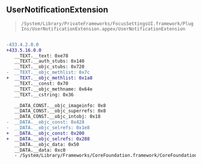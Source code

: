 ## UserNotificationExtension

> `/System/Library/PrivateFrameworks/FocusSettingsUI.framework/PlugIns/UserNotificationExtension.appex/UserNotificationExtension`

```diff

-433.4.2.0.0
+433.5.16.0.0
   __TEXT.__text: 0xe78
   __TEXT.__auth_stubs: 0x140
   __TEXT.__objc_stubs: 0x720
-  __TEXT.__objc_methlist: 0x7c
+  __TEXT.__objc_methlist: 0x1a8
   __TEXT.__const: 0x70
   __TEXT.__objc_methname: 0x64e
   __TEXT.__cstring: 0x36

   __DATA_CONST.__objc_imageinfo: 0x8
   __DATA_CONST.__objc_superrefs: 0x8
   __DATA_CONST.__objc_intobj: 0x18
-  __DATA.__objc_const: 0x428
-  __DATA.__objc_selrefs: 0x1e8
+  __DATA.__objc_const: 0x200
+  __DATA.__objc_selrefs: 0x288
   __DATA.__objc_data: 0x50
   __DATA.__data: 0xc0
   - /System/Library/Frameworks/CoreFoundation.framework/CoreFoundation

```
